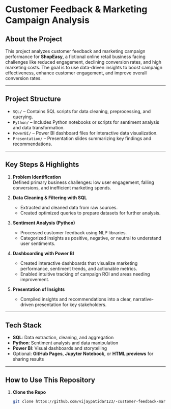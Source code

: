 # Customer Feedback & Marketing Campaign Analysis

##  About the Project
This project analyzes customer feedback and marketing campaign performance for **ShopEasy**, a fictional online retail business facing challenges like reduced engagement, declining conversion rates, and high marketing costs. The goal is to use data-driven insights to boost campaign effectiveness, enhance customer engagement, and improve overall conversion rates.

---

##  Project Structure
- `SQL/` – Contains SQL scripts for data cleaning, preprocessing, and querying.
- `Python/` – Includes Python notebooks or scripts for sentiment analysis and data transformation.
- `PowerBI/` – Power BI dashboard files for interactive data visualization.
- `Presentation/` – Presentation slides summarizing key findings and recommendations.

---

##  Key Steps & Highlights
1. **Problem Identification**  
   Defined primary business challenges: low user engagement, falling conversions, and inefficient marketing spends.

2. **Data Cleaning & Filtering with SQL**  
   - Extracted and cleaned data from raw sources.  
   - Created optimized queries to prepare datasets for further analysis.

3. **Sentiment Analysis (Python)**  
   - Processed customer feedback using NLP libraries.  
   - Categorized insights as positive, negative, or neutral to understand user sentiments.

4. **Dashboarding with Power BI**  
   - Created interactive dashboards that visualize marketing performance, sentiment trends, and actionable metrics.  
   - Enabled intuitive tracking of campaign ROI and areas needing improvement.

5. **Presentation of Insights**  
   - Compiled insights and recommendations into a clear, narrative-driven presentation for key stakeholders.

---

##  Tech Stack
- **SQL**: Data extraction, cleaning, and aggregation  
- **Python**: Sentiment analysis and data manipulation  
- **Power BI**: Visual dashboards and storytelling  
- Optional: **GitHub Pages**, **Jupyter Notebook**, or **HTML previews** for sharing results

---

##  How to Use This Repository
1. **Clone the Repo**
   ```bash
   git clone https://github.com/vijaypatidar123/-customer-feedback-marketing-analysis.git
